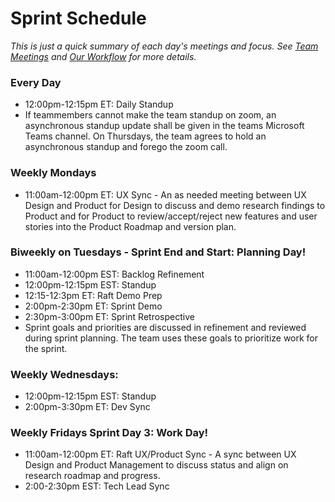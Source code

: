 # Sprint Schedule

_This is just a quick summary of each day's meetings and focus. See [Team Meetings](../team-meetings.md) and [Our Workflow](../our-workflow.md) for more details._
 
### Every Day
- 12:00pm-12:15pm ET: Daily Standup
- If teammembers cannot make the team standup on zoom, an asynchronous standup update shall be given in the teams Microsoft Teams channel. On Thursdays, the team agrees to hold an asynchronous standup and forego the zoom call.

### Weekly Mondays
- 11:00am-12:00pm ET: UX Sync - An as needed meeting between UX Design and Product for Design to discuss and demo research findings to Product and for Product to review/accept/reject new features and user stories into the Product Roadmap and version plan.

### Biweekly on Tuesdays - Sprint End and Start: Planning Day!
- 11:00am-12:00pm EST: Backlog Refinement 
- 12:00pm-12:15pm EST: Standup
- 12:15-12:3pm ET: Raft Demo Prep
- 2:00pm-2:30pm ET: Sprint Demo
- 2:30pm-3:00pm ET: Sprint Retrospective
- Sprint goals and priorities are discussed in refinement and reviewed during sprint planning. The team uses these goals to prioritize work for the sprint.

### Weekly Wednesdays:
- 12:00pm-12:15pm EST: Standup
- 2:00pm-3:30pm ET: Dev Sync

### Weekly Fridays Sprint Day 3: Work Day!   
- 11:00am-12:00pm ET: Raft UX/Product Sync - A sync between UX Design and Product Management to discuss status and align on research roadmap and progress.
- 2:00-2:30pm EST: Tech Lead Sync
